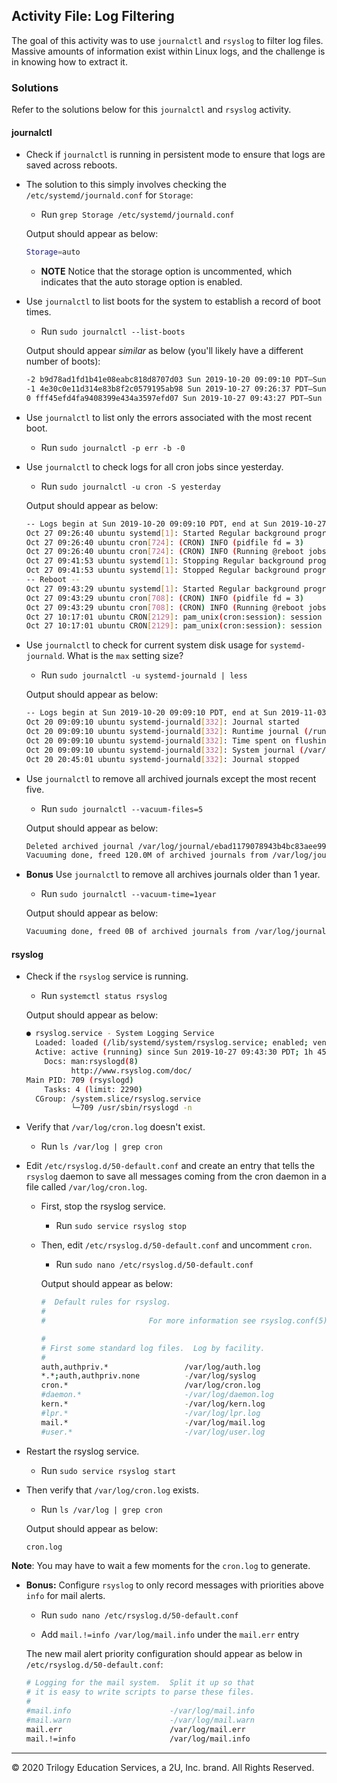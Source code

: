 ## Activity File: Log Filtering

The goal of this activity was to use `journalctl` and `rsyslog` to filter log files. Massive amounts of information exist within Linux logs, and the challenge is in knowing how to extract it.

### Solutions

Refer to the solutions below for this `journalctl` and `rsyslog` activity.

#### journalctl

-  Check if `journalctl` is running in persistent mode to ensure that logs are saved across reboots.

- The solution to this simply involves checking the `/etc/systemd/journald.conf` for `Storage`:

    - Run `grep Storage /etc/systemd/journald.conf`

    Output should appear as below:

    ```Bash
    Storage=auto
    ```
    - **NOTE** Notice that the storage option is uncommented, which indicates that the auto storage option is enabled.

- Use `journalctl` to list boots for the system to establish a record of boot times.

  - Run `sudo journalctl --list-boots`

  Output should appear _similar_ as below (you'll likely have a different number of boots): 

  ```bash
  -2 b9d78ad1fd1b41e08eabc818d8707d03 Sun 2019-10-20 09:09:10 PDT—Sun 2019-10-20 20:45:01 PDT
  -1 4e30c0e11d314e83b8f2c0579195ab98 Sun 2019-10-27 09:26:37 PDT—Sun 2019-10-27 09:41:57 PDT
  0 fff45efd4fa9408399e434a3597efd07 Sun 2019-10-27 09:43:27 PDT—Sun 2019-10-27 10:50:13 PDT
  ```

- Use `journalctl` to list only the errors associated with the most recent boot.

  - Run `sudo journalctl -p err -b -0`

- Use `journalctl` to check logs for all cron jobs since yesterday.

  - Run `sudo journalctl -u cron -S yesterday`

  Output should appear as below: 

  ```bash
  -- Logs begin at Sun 2019-10-20 09:09:10 PDT, end at Sun 2019-10-27 11:03:04 PDT. --
  Oct 27 09:26:40 ubuntu systemd[1]: Started Regular background program processing daemon.
  Oct 27 09:26:40 ubuntu cron[724]: (CRON) INFO (pidfile fd = 3)
  Oct 27 09:26:40 ubuntu cron[724]: (CRON) INFO (Running @reboot jobs)
  Oct 27 09:41:53 ubuntu systemd[1]: Stopping Regular background program processing daemon...
  Oct 27 09:41:53 ubuntu systemd[1]: Stopped Regular background program processing daemon.
  -- Reboot --
  Oct 27 09:43:29 ubuntu systemd[1]: Started Regular background program processing daemon.
  Oct 27 09:43:29 ubuntu cron[708]: (CRON) INFO (pidfile fd = 3)
  Oct 27 09:43:29 ubuntu cron[708]: (CRON) INFO (Running @reboot jobs)
  Oct 27 10:17:01 ubuntu CRON[2129]: pam_unix(cron:session): session opened for user root by (uid=0)
  Oct 27 10:17:01 ubuntu CRON[2129]: pam_unix(cron:session): session closed for user root
  ```

- Use `journalctl` to check for current system disk usage for `systemd-journald`. What is the `max` setting size?

  - Run `sudo journalctl -u systemd-journald | less`

  Output should appear as below: 

  ```bash
  -- Logs begin at Sun 2019-10-20 09:09:10 PDT, end at Sun 2019-11-03 10:54:30 PST. --
  Oct 20 09:09:10 ubuntu systemd-journald[332]: Journal started
  Oct 20 09:09:10 ubuntu systemd-journald[332]: Runtime journal (/run/log/journal/ebad1179078943b4bc83aee99ce9e0b3) is 2.4M, max 19.6M, 17.2M free.
  Oct 20 09:09:10 ubuntu systemd-journald[332]: Time spent on flushing to /var is 27.087ms for 1573 entries.
  Oct 20 09:09:10 ubuntu systemd-journald[332]: System journal (/var/log/journal/ebad1179078943b4bc83aee99ce9e0b3) is 8.0M, max 1.9G, 1.9G free.
  Oct 20 20:45:01 ubuntu systemd-journald[332]: Journal stopped
  ```

- Use `journalctl` to remove all archived journals except the most recent five.

  - Run `sudo journalctl --vacuum-files=5`

  Output should appear as below:

  ```bash
  Deleted archived journal /var/log/journal/ebad1179078943b4bc83aee99ce9e0b3/system@70905245e4554b5385d134fba6a0a393-0000000000000001-00059559c995596e.journal (120.0M).
  Vacuuming done, freed 120.0M of archived journals from /var/log/journal/ebad1179078943b4bc83aee99ce9e0b3.
  ```

- **Bonus** Use `journalctl` to remove all archives journals older than 1 year.

  - Run `sudo journalctl --vacuum-time=1year`

  Output should appear as below:

  ```bash
  Vacuuming done, freed 0B of archived journals from /var/log/journal/ebad1179078943b4bc83aee99ce9e0b3.
  ```

#### rsyslog

- Check if the `rsyslog` service is running.

  - Run `systemctl status rsyslog`

  Output should appear as below: 

  ```bash
  ● rsyslog.service - System Logging Service
    Loaded: loaded (/lib/systemd/system/rsyslog.service; enabled; vendor preset: enabled)
    Active: active (running) since Sun 2019-10-27 09:43:30 PDT; 1h 45min ago
      Docs: man:rsyslogd(8)
            http://www.rsyslog.com/doc/
  Main PID: 709 (rsyslogd)
      Tasks: 4 (limit: 2290)
    CGroup: /system.slice/rsyslog.service
            └─709 /usr/sbin/rsyslogd -n
  ```
- Verify that `/var/log/cron.log` doesn't exist.

  - Run `ls /var/log | grep cron `

- Edit `/etc/rsyslog.d/50-default.conf` and create an entry that tells the `rsyslog` daemon to save all messages coming from the cron daemon in a file called `/var/log/cron.log`.

  - First, stop the rsyslog service.

    - Run `sudo service rsyslog stop`

  - Then, edit `/etc/rsyslog.d/50-default.conf` and uncomment `cron`.

    - Run `sudo nano /etc/rsyslog.d/50-default.conf`

    Output should appear as below:

    ```bash
    #  Default rules for rsyslog.
    #
    #                       For more information see rsyslog.conf(5) and /etc/rsyslog.conf

    #
    # First some standard log files.  Log by facility.
    #
    auth,authpriv.*                 /var/log/auth.log
    *.*;auth,authpriv.none          -/var/log/syslog
    cron.*                          /var/log/cron.log
    #daemon.*                       -/var/log/daemon.log
    kern.*                          -/var/log/kern.log
    #lpr.*                          -/var/log/lpr.log
    mail.*                          -/var/log/mail.log
    #user.*                         -/var/log/user.log
    ```

- Restart the rsyslog service.

  - Run  `sudo service rsyslog start`

- Then verify that `/var/log/cron.log` exists.

  - Run  `ls /var/log | grep cron`

  Output should appear as below:

  ```Bash
  cron.log
  ```

**Note**: You may have to wait a few moments for the `cron.log` to generate.

- **Bonus:** Configure `rsyslog` to only record messages with priorities above `info` for mail alerts.

  - Run `sudo nano /etc/rsyslog.d/50-default.conf`

  - Add `mail.!=info /var/log/mail.info` under the `mail.err` entry

  The new mail alert priority configuration should appear as below in `/etc/rsyslog.d/50-default.conf`:

    ```bash
    # Logging for the mail system.  Split it up so that
    # it is easy to write scripts to parse these files.
    #
    #mail.info                      -/var/log/mail.info
    #mail.warn                      -/var/log/mail.warn
    mail.err                        /var/log/mail.err
    mail.!=info                     /var/log/mail.info
    ```


---
 © 2020 Trilogy Education Services, a 2U, Inc. brand. All Rights Reserved.  